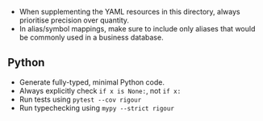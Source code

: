 
* When supplementing the YAML resources in this directory, always prioritise precision over quantity.
* In alias/symbol mappings, make sure to include only aliases that would be commonly used in a business database.


## Python 

* Generate fully-typed, minimal Python code.
* Always explicitly check `if x is None:`, not `if x:`
* Run tests using `pytest --cov rigour`
* Run typechecking using `mypy --strict rigour`